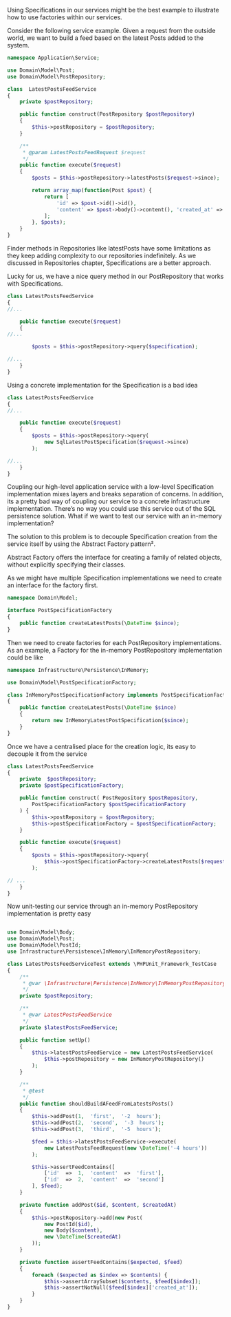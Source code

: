 Using Specifications in our services might be the best example to illustrate how to use factories within our services.

Consider the following service example. Given a request from the outside world, we want to build a feed based on the latest Posts added to the system.



```php
namespace Application\Service;

use Domain\Model\Post;
use Domain\Model\PostRepository;

class  LatestPostsFeedService
{
    private $postRepository;

    public function construct(PostRepository $postRepository)
    {
        $this->postRepository = $postRepository;
    }

    /**
     * @param LatestPostsFeedRequest $request
     */
    public function execute($request)
    {
        $posts = $this->postRepository->latestPosts($request->since);

        return array_map(function(Post $post) {
            return [
                'id' => $post->id()->id(),
                'content' => $post->body()->content(), 'created_at' => $post->createdAt()
            ];
        }, $posts);
    }
}
```



Finder methods in Repositories like latestPosts have some limitations as they keep adding complexity to our repositories indefinitely. As we discussed in Repositories chapter, Specifications are a better approach.

Lucky for us, we have a nice query method in our PostRepository that works with Specifications.



```php
class LatestPostsFeedService
{
//...

    public function execute($request)
    {
//...

        $posts = $this->postRepository->query($specification);

//...
    }
}
```



Using a concrete implementation for the Specification is a bad idea

```php
class LatestPostsFeedService
{
//...

    public function execute($request)
    {
        $posts = $this->postRepository->query(
            new SqlLatestPostSpecification($request->since)
        );

//...
    }
}

```



Coupling our high-level application service with a low-level Specification implementation mixes layers and breaks separation of concerns. In addition, its a pretty bad way of coupling our service to a concrete infrastructure implementation. There’s no way you could use this service out of the SQL persistence solution. What if we want to test our service with an in-memory implementation?

The solution to this problem is to decouple Specification creation from the service itself by using the Abstract Factory pattern².



Abstract Factory offers the interface for creating a family of related objects, without explicitly specifying their classes.



As we might have multiple Specification implementations we need to create an interface for the factory first.



```php
namespace Domain\Model;

interface PostSpecificationFactory
{
    public function createLatestPosts(\DateTime $since);
}
```



Then we need to create factories for each PostRepository implementations. As an example, a Factory for the in-memory PostRepository implementation could be like

```php
namespace Infrastructure\Persistence\InMemory;

use Domain\Model\PostSpecificationFactory;

class InMemoryPostSpecificationFactory implements PostSpecificationFactory
{
    public function createLatestPosts(\DateTime $since)
    {
        return new InMemoryLatestPostSpecification($since);
    }
}
```



Once we have a centralised place for the creation logic, its easy to decouple it from the service



```php
class LatestPostsFeedService
{
    private  $postRepository;
    private $postSpecificationFactory;

    public function construct( PostRepository $postRepository,
        PostSpecificationFactory $postSpecificationFactory
    ) {
        $this->postRepository = $postRepository;
        $this->postSpecificationFactory = $postSpecificationFactory;
    }

    public function execute($request)
    {
        $posts = $this->postRepository->query(
            $this->postSpecificationFactory->createLatestPosts($request->since)
        );

// ...
    }
}
```



Now unit-testing our service through an in-memory PostRepository implementation is pretty easy

```php

use Domain\Model\Body;
use Domain\Model\Post;
use Domain\Model\PostId;
use Infrastructure\Persistence\InMemory\InMemoryPostRepository;

class LatestPostsFeedServiceTest extends \PHPUnit_Framework_TestCase
{
    /**
     * @var \Infrastructure\Persistence\InMemory\InMemoryPostRepository
     */
    private $postRepository;

    /**
     * @var LatestPostsFeedService
     */
    private $latestPostsFeedService;

    public function setUp()
    {
        $this->latestPostsFeedService = new LatestPostsFeedService(
            $this->postRepository = new InMemoryPostRepository()
        );
    }

    /**
     * @test
     */
    public function shouldBuildAFeedFromLatestsPosts()
    {
        $this->addPost(1,  'first',  '-2  hours');
        $this->addPost(2,  'second',  '-3  hours');
        $this->addPost(3,  'third',  '-5  hours');

        $feed = $this->latestPostsFeedService->execute(
            new LatestPostsFeedRequest(new \DateTime('-4 hours'))
        );

        $this->assertFeedContains([
            ['id'  =>  1,  'content'  =>  'first'],
            ['id'  =>  2,  'content'  =>  'second']
        ], $feed);
    }

    private function addPost($id, $content, $createdAt)
    {
        $this->postRepository->add(new Post(
            new PostId($id),
            new Body($content),
            new \DateTime($createdAt)
        ));
    }

    private function assertFeedContains($expected, $feed)
    {
        foreach ($expected as $index => $contents) {
            $this->assertArraySubset($contents, $feed[$index]);
            $this->assertNotNull($feed[$index]['created_at']);
        }
    }
}
```



